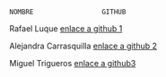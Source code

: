     NOMBRE                 GITHUB
Rafael Luque 	                        [enlace a github 1](https://github.com/rltDespliegue/DEAW)

Alejandra Carrasquilla   	            [enlace a github 2](https://github.com/debian-alejandra/DEAW)

Miguel Trigueros                         [enlace a github3](https://github.com/LiminalWander3r/DEAW)
